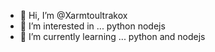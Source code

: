 - 👋 Hi, I’m @Xarmtoultrakox
- 👀 I’m interested in ... python nodejs
- 🌱 I’m currently learning ... python and nodejs


